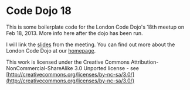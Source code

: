 Code Dojo 18
============
This is some boilerplate code for the London Code Dojo's 18th meetup on Feb 18, 2013. More info here after the dojo has been run.

I will link the [slides](https://speakerdeck.com/sleepyfox/code-dojo-18-feb-2013) from the meeting. You can find out more about the London Code Dojo at our [homepage](http://www.meetup.com/London-Code-Dojo/).

This work is licensed under the Creative Commons Attribution-NonCommercial-ShareAlike 3.0 Unported license - see [http://creativecommons.org/licenses/by-nc-sa/3.0/](http://creativecommons.org/licenses/by-nc-sa/3.0/)
